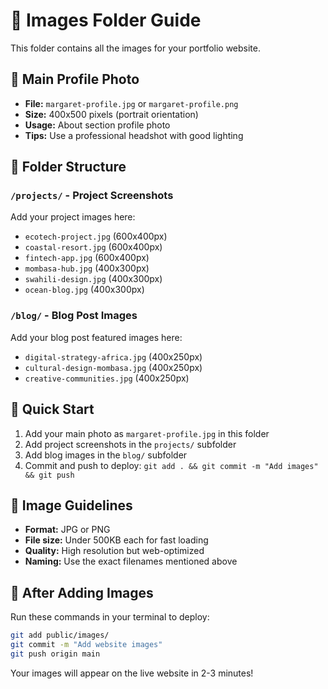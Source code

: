 # 📂 Images Folder Guide

This folder contains all the images for your portfolio website.

## 📸 **Main Profile Photo**
- **File:** `margaret-profile.jpg` or `margaret-profile.png`
- **Size:** 400x500 pixels (portrait orientation)
- **Usage:** About section profile photo
- **Tips:** Use a professional headshot with good lighting

## 📁 **Folder Structure**

### `/projects/` - Project Screenshots
Add your project images here:
- `ecotech-project.jpg` (600x400px)
- `coastal-resort.jpg` (600x400px)
- `fintech-app.jpg` (600x400px)
- `mombasa-hub.jpg` (400x300px)
- `swahili-design.jpg` (400x300px)
- `ocean-blog.jpg` (400x300px)

### `/blog/` - Blog Post Images
Add your blog post featured images here:
- `digital-strategy-africa.jpg` (400x250px)
- `cultural-design-mombasa.jpg` (400x250px)
- `creative-communities.jpg` (400x250px)

## 🎯 **Quick Start**
1. Add your main photo as `margaret-profile.jpg` in this folder
2. Add project screenshots in the `projects/` subfolder
3. Add blog images in the `blog/` subfolder
4. Commit and push to deploy: `git add . && git commit -m "Add images" && git push`

## 📏 **Image Guidelines**
- **Format:** JPG or PNG
- **File size:** Under 500KB each for fast loading
- **Quality:** High resolution but web-optimized
- **Naming:** Use the exact filenames mentioned above

## 🔧 **After Adding Images**
Run these commands in your terminal to deploy:
```bash
git add public/images/
git commit -m "Add website images"
git push origin main
```

Your images will appear on the live website in 2-3 minutes!
